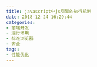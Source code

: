 ```yaml
---
title: javascript中js引擎的执行机制
date: 2018-12-24 16:29:44
categories:
- 前端开发
- 运行环境
- 标准浏览器
- 安全
tags:
- 性能优化
---
```

